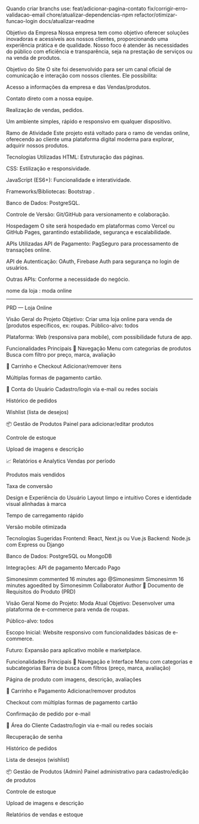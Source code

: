 
Quando criar branchs use: feat/adicionar-pagina-contato
fix/corrigir-erro-validacao-email
chore/atualizar-dependencias-npm
refactor/otimizar-funcao-login
docs/atualizar-readme

Objetivo da Empresa
Nossa empresa tem como objetivo oferecer soluções inovadoras e acessíveis aos nossos clientes, proporcionando uma experiência prática e de qualidade. Nosso foco é atender às necessidades do público com eficiência e transparência, seja na prestação de serviços ou na venda de produtos.

Objetivo do Site
O site foi desenvolvido para ser um canal oficial de comunicação e interação com nossos clientes. Ele possibilita:

Acesso a informações da empresa e das Vendas/produtos.

Contato direto com a nossa equipe.

Realização de vendas, pedidos.

Um ambiente simples, rápido e responsivo em qualquer dispositivo.

Ramo de Atividade
Este projeto está voltado para o ramo de  vendas online, oferecendo ao cliente uma plataforma digital moderna para explorar, adquirir nossos produtos.

Tecnologias Utilizadas
HTML: Estruturação das páginas.

CSS: Estilização e responsividade.

JavaScript (ES6+): Funcionalidade e interatividade.

Frameworks/Bibliotecas: Bootstrap .

Banco de Dados:  PostgreSQL.

Controle de Versão: Git/GitHub para versionamento e colaboração.

Hospedagem
O site será hospedado em plataformas como Vercel ou GitHub Pages, garantindo estabilidade, segurança e escalabilidade.

APIs Utilizadas
API de Pagamento: PagSeguro para processamento de transações online.

API de Autenticação: OAuth, Firebase Auth para segurança no login de usuários.

Outras APIs: Conforme a necessidade do negócio.

nome da loja : moda online


-------
PRD — Loja Online

Visão Geral do Projeto
Objetivo: Criar uma loja online para venda de [produtos específicos, ex: roupas.
Público-alvo: todos

Plataforma: Web (responsiva para mobile), com possibilidade futura de app.

Funcionalidades Principais
🧭 Navegação
Menu com categorias de produtos
Busca com filtro por preço, marca, avaliação

🛒 Carrinho e Checkout
Adicionar/remover itens

Múltiplas formas de pagamento cartão.

👤 Conta do Usuário
Cadastro/login via e-mail ou redes sociais

Histórico de pedidos

Wishlist (lista de desejos)

📦 Gestão de Produtos
Painel para adicionar/editar produtos

Controle de estoque

Upload de imagens e descrição

📈 Relatórios e Analytics
Vendas por período

Produtos mais vendidos

Taxa de conversão

Design e Experiência do Usuário
Layout limpo e intuitivo
Cores e identidade visual alinhadas à marca

Tempo de carregamento rápido

Versão mobile otimizada

Tecnologias Sugeridas
Frontend: React, Next.js ou Vue.js
Backend: Node.js com Express ou Django

Banco de Dados: PostgreSQL ou MongoDB

Integrações: API de pagamento Mercado Pago

Simonesimm commented 16 minutes ago
@Simonesimm
Simonesimm
16 minutes agoedited by Simonesimm
Collaborator
Author
📄 Documento de Requisitos do Produto (PRD)

Visão Geral
Nome do Projeto: Moda Atual
Objetivo: Desenvolver uma plataforma de e-commerce para venda de roupas.

Público-alvo: todos

Escopo Inicial: Website responsivo com funcionalidades básicas de e-commerce.

Futuro: Expansão para aplicativo mobile e marketplace.

Funcionalidades Principais
🧭 Navegação e Interface
Menu com categorias e subcategorias
Barra de busca com filtros (preço, marca, avaliação)

Página de produto com imagens, descrição, avaliações

🛒 Carrinho e Pagamento
Adicionar/remover produtos

Checkout com múltiplas formas de pagamento cartão

Confirmação de pedido por e-mail

👤 Área do Cliente
Cadastro/login via e-mail ou redes sociais

Recuperação de senha

Histórico de pedidos

Lista de desejos (wishlist)

📦 Gestão de Produtos (Admin)
Painel administrativo para cadastro/edição de produtos

Controle de estoque

Upload de imagens e descrição

Relatórios de vendas e estoque

